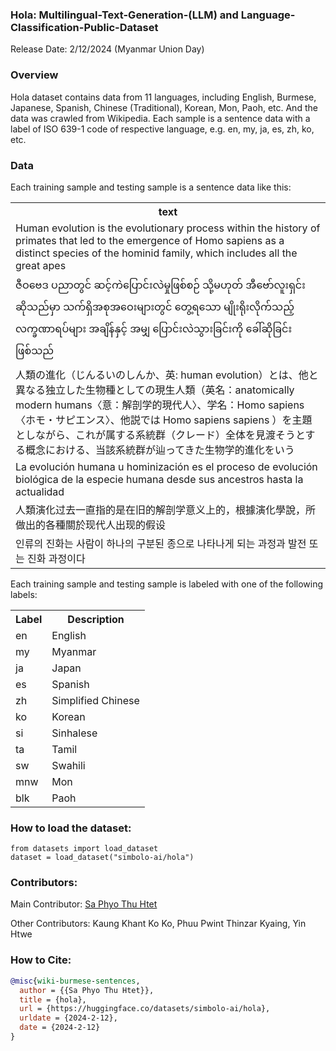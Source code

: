 ### Hola: Multilingual-Text-Generation-(LLM) and Language-Classification-Public-Dataset
Release Date: 2/12/2024 (Myanmar Union Day)

### <b> Overview </b>
Hola dataset contains data from 11 languages, including English, Burmese, Japanese, Spanish, Chinese (Traditional), Korean, Mon, Paoh, etc. And the data was crawled from Wikipedia. Each sample is a sentence data with a label of ISO 639-1 code of respective language, e.g. en, my, ja, es, zh, ko, etc.

### <b> Data </b>
Each training sample and testing sample is a sentence data like this:
<table>
    <tr>
        <th> text </th>
    </tr>
    <tr>
        <td>
            Human evolution is the evolutionary process within the history of primates that led to the emergence of Homo sapiens as a distinct species of the hominid family, which includes all the great apes
        </td>
    </tr>
    <tr>
        <td>
            ဇီဝဗေဒ ပညာတွင် ဆင့်ကဲပြောင်းလဲမှုဖြစ်စဉ် သို့မဟုတ် အီဗော်လူးရှင်း ဆိုသည်မှာ သက်ရှိအစုအဝေးများတွင် တွေ့ရသော မျိုးရိုးလိုက်သည့် လက္ခဏာရပ်များ အချိန်နှင့် အမျှ ပြောင်းလဲသွားခြင်းကို ခေါ်ဆိုခြင်း ဖြစ်သည်
        </td>
    </tr>
    <tr>
        <td>
            人類の進化（じんるいのしんか、英: human evolution）とは、他と異なる独立した生物種としての現生人類（英名：anatomically modern humans〈意：解剖学的現代人〉、学名：Homo sapiens〈ホモ・サピエンス〉、他説では Homo sapiens sapiens ）を主題としながら、これが属する系統群（クレード）全体を見渡そうとする概念における、当該系統群が辿ってきた生物学的進化をいう
        </td>
    </tr>
    <tr>
        <td>
            La evolución humana u hominización es el proceso de evolución biológica de la especie humana desde sus ancestros hasta la actualidad
        </td>
    </tr>
    <tr>
        <td>
            人類演化过去一直指的是在旧的解剖学意义上的，根據演化學說，所做出的各種關於现代人出现的假设
        </td>
    </tr>
    <tr>
        <td>
            인류의 진화는 사람이 하나의 구분된 종으로 나타나게 되는 과정과 발전 또는 진화 과정이다
        </td>
    </tr>
</table>

Each training sample and testing sample is labeled with one of the following labels:
<table>
    <tr>
        <th> Label </th>
        <th> Description </th>
    </tr>
    <tr>
        <td> en </td>
        <td> English </td>
    </tr>
    <tr>
        <td> my </td>
        <td> Myanmar </td>
    </tr>
    <tr>
        <td> ja </td>
        <td> Japan </td>
    </tr>
    <tr>
        <td> es </td>
        <td> Spanish </td>
    </tr>
    <tr>
        <td> zh </td>
        <td> Simplified Chinese </td>
    </tr>
    <tr>
        <td> ko </td>
        <td> Korean </td>
    </tr>
    <tr>
        <td> si </td>
        <td> Sinhalese </td>
    </tr>
    <tr>
        <td> ta </td>
        <td> Tamil </td>
    </tr>
    <tr>
        <td> sw </td>
        <td> Swahili </td>
    </tr>
    <tr>
        <td> mnw </td>
        <td> Mon </td>
    </tr>
    <tr>
        <td> blk </td>
        <td> Paoh </td>
    </tr>
</table>

### How to load the dataset: 
```
from datasets import load_dataset
dataset = load_dataset("simbolo-ai/hola")
```

### Contributors:

Main Contributor: [Sa Phyo Thu Htet](https://github.com/SaPhyoThuHtet)

Other Contributors: Kaung Khant Ko Ko, Phuu Pwint Thinzar Kyaing, Yin Htwe

### How to Cite:
```bibtex
@misc{wiki-burmese-sentences,
  author = {{Sa Phyo Thu Htet}},
  title = {hola},
  url = {https://huggingface.co/datasets/simbolo-ai/hola},
  urldate = {2024-2-12},
  date = {2024-2-12}
}
```

